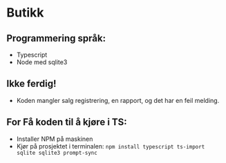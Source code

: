 # Butikk

## Programmering språk:
- Typescript
- Node med sqlite3


## Ikke ferdig!
- Koden mangler salg registrering, en rapport, og det har en feil melding.


## For Få koden til å kjøre i TS:
- Installer NPM på maskinen
- Kjør på prosjektet i terminalen: ```npm install typescript ts-import sqlite sqlite3 prompt-sync```
